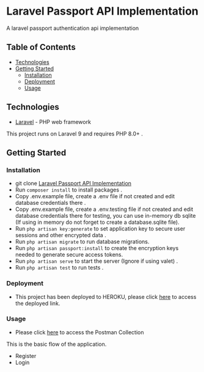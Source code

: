 # Laravel Passport API Implementation

A laravel passport authentication api implementation

## Table of Contents

-   [Technologies](#technologies)
-   [Getting Started](#getting-started)
    -   [Installation](#installation)
    -   [Deployment](#deployment)
    -   [Usage](#usage)
## Technologies

-   [Laravel](https://laravel.com/) - PHP web framework

This project runs on Laravel 9 and requires PHP 8.0+ .

## Getting Started

### Installation

-   git clone
    [Laravel Passport API Implementation](https://github.com/mikkycody/laravel-passport-auth.git)
-   Run `composer install` to install packages .
-   Copy .env.example file, create a .env file if not created and edit database credentials there .
-   Copy .env.example file, create a .env.testing file if not created and edit database credentials there for testing, you can use in-memory db sqlite (If using in memory do not forget to create a database.sqlite file).
-   Run `php artisan key:generate` to set application key to secure user sessions and other encrypted data .
-   Run `php artisan migrate` to run database migrations.
-   Run `php artisan passport:install` to create the encryption keys needed to generate secure access tokens.
-   Run `php artisan serve` to start the server (Ignore if using valet) .
-   Run `php artisan test` to run tests .

### Deployment
-   This project has been deployed to HEROKU, please click [here](https://documenter.getpostman.com/view/13274153/UyrGAZ6S) to access the deployed link.
### Usage
-   Please click [here](https://documenter.getpostman.com/view/13274153/UyrGAZ6S) to access the Postman Collection

This is the basic flow of the application.

- Register
- Login